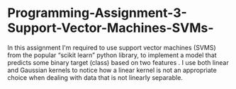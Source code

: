 # Programming-Assignment-3-Support-Vector-Machines-SVMs-
In this assignment I'm required to use support vector machines (SVMS) from the popular “scikit learn” python library, to implement a model that predicts some binary target (class) based on two features . I use both linear and Gaussian kernels to notice how a linear kernel is not an appropriate choice when dealing with data that is not linearly separable.
